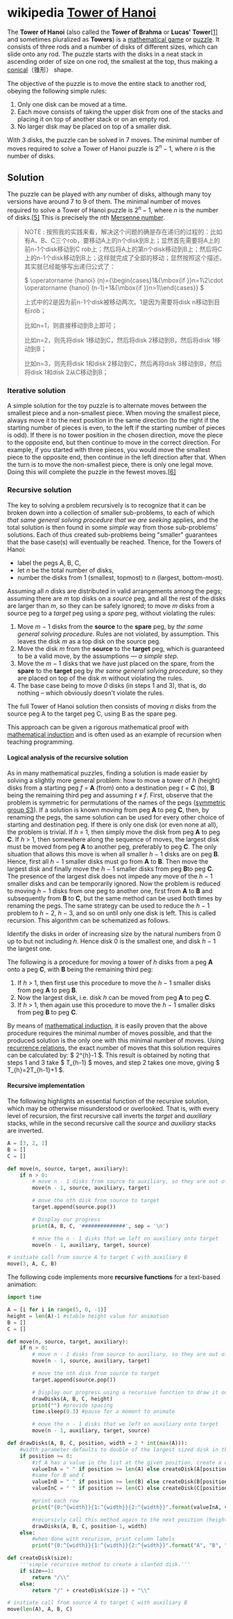 # wikipedia [Tower of Hanoi](https://en.wikipedia.org/wiki/Tower_of_Hanoi)	

The **Tower of Hanoi** (also called the **Tower of Brahma** or **Lucas' Tower**[[1\]](https://en.wikipedia.org/wiki/Tower_of_Hanoi#cite_note-1) and sometimes pluralized as **Towers**) is a [mathematical game](https://en.wikipedia.org/wiki/Mathematical_game) or [puzzle](https://en.wikipedia.org/wiki/Puzzle). It consists of three rods and a number of disks of different sizes, which can slide onto any rod. The puzzle starts with the disks in a neat stack in ascending order of size on one rod, the smallest at the top, thus making a [conical](https://en.wikipedia.org/wiki/Cone)（锥形） shape.

The objective of the puzzle is to move the entire stack to another rod, obeying the following simple rules:

1. Only one disk can be moved at a time.
2. Each move consists of taking the upper disk from one of the stacks and placing it on top of another stack or on an empty rod.
3. No larger disk may be placed on top of a smaller disk.

With 3 disks, the puzzle can be solved in 7 moves. The minimal number of moves required to solve a Tower of Hanoi puzzle is $2^n − 1$, where *n* is the number of disks.



## Solution

The puzzle can be played with any number of disks, although many toy versions have around 7 to 9 of them. The minimal number of moves required to solve a Tower of Hanoi puzzle is $2^n − 1$, where $n$ is the number of disks.[[5\]](https://en.wikipedia.org/wiki/Tower_of_Hanoi#cite_note-5) This is precisely the *n*th [Mersenne number](https://en.wikipedia.org/wiki/Mersenne_number).

> NOTE : 按照我的实践来看，解决这个问题的确是存在递归的过程的：比如有A、B、C三个rob，要移动A上的n个disk到B上；显然首先需要将A上的前n-1个disk移动到C rob上；然后将A上的第n个disk移动到B上；然后将C上的n-1个disk移动到B上；这样就完成了全部的移动；显然按照这个描述，其实就已经能够写出递归公式了：
>
> $ \operatorname {hanoi} (n)={\begin{cases}1&{\mbox{if }}n=1\\2\cdot \operatorname {hanoi} (n-1)+1&{\mbox{if }}n>1\\\end{cases}} $
>
> 上式中的2是因为前n-1个disk被移动两次。1是因为需要将disk n移动到目标rob；
>
> 比如n=1，则直接移动到B上即可；
>
> 比如n=2，则先将disk 1移动到C，然后将disk 2移动到B，然后将disk 1移动到B；
>
> 比如n=3，则先将disk 1和disk 2移动到C，然后再将disk 3移动到B，然后将disk 1和disk 2从C移动到B；





### Iterative solution

A simple solution for the toy puzzle is to alternate moves between the smallest piece and a non-smallest piece. When moving the smallest piece, always move it to the next position in the same direction (to the right if the starting number of pieces is even, to the left if the starting number of pieces is odd). If there is no tower position in the chosen direction, move the piece to the opposite end, but then continue to move in the correct direction. For example, if you started with three pieces, you would move the smallest piece to the opposite end, then continue in the left direction after that. When the turn is to move the non-smallest piece, there is only one legal move. Doing this will complete the puzzle in the fewest moves.[[6\]](https://en.wikipedia.org/wiki/Tower_of_Hanoi#cite_note-6)



### Recursive solution

The key to solving a problem recursively is to recognize that it can be broken down into a collection of smaller sub-problems, to each of which *that same general solving procedure that we are seeking* applies, and the total solution is then found in some *simple* way from those sub-problems' solutions. Each of thus created sub-problems being "smaller" guarantees that the base case(s) will eventually be reached. Thence, for the Towers of Hanoi:

- label the pegs A, B, C,
- let *n* be the total number of disks,
- number the disks from 1 (smallest, topmost) to *n* (largest, bottom-most).

Assuming all *n* disks are distributed in valid arrangements among the pegs; assuming there are *m* top disks on a *source* peg, and all the rest of the disks are larger than *m*, so they can be safely ignored; to move *m* disks from a source peg to a *target* peg using a *spare* peg, without violating the rules:

1. Move *m* − 1 disks from the **source** to the **spare** peg, by *the same general solving procedure*. Rules are not violated, by assumption. This leaves the disk *m* as a top disk on the source peg.
2. Move the disk *m* from the **source** to the **target** peg, which is guaranteed to be a valid move, by the assumptions — *a simple step*.
3. Move the *m* − 1 disks that we have just placed on the spare, from the **spare** to the **target** peg by *the same general solving procedure*, so they are placed on top of the disk *m* without violating the rules.
4. The base case being to move *0* disks (in steps 1 and 3), that is, do nothing – which obviously doesn't violate the rules.

The full Tower of Hanoi solution then consists of moving *n* disks from the source peg A to the target peg C, using B as the spare peg.

This approach can be given a rigorous mathematical proof with [mathematical induction](https://en.wikipedia.org/wiki/Mathematical_induction) and is often used as an example of recursion when teaching programming.

#### Logical analysis of the recursive solution

As in many mathematical puzzles, finding a solution is made easier by solving a slightly more general problem: how to move a tower of *h* (height) disks from a starting peg *f* = **A** (from) onto a destination peg *t* = **C** (to), **B** being the remaining third peg and assuming *t* ≠ *f*. First, observe that the problem is symmetric for permutations of the names of the pegs ([symmetric group *S*3](https://en.wikipedia.org/wiki/Symmetric_group)). If a solution is known moving from peg **A** to peg **C**, then, by renaming the pegs, the same solution can be used for every other choice of starting and destination peg. If there is only one disk (or even none at all), the problem is trivial. If *h* = 1, then simply move the disk from peg **A** to peg **C**. If *h* > 1, then somewhere along the sequence of moves, the largest disk must be moved from peg **A** to another peg, preferably to peg **C**. The only situation that allows this move is when all smaller *h* − 1 disks are on peg **B**. Hence, first all *h* − 1 smaller disks must go from **A** to **B**. Then move the largest disk and finally move the *h* − 1 smaller disks from peg **B**to peg **C**. The presence of the largest disk does not impede any move of the *h* − 1 smaller disks and can be temporarily ignored. Now the problem is reduced to moving *h* − 1 disks from one peg to another one, first from **A** to **B** and subsequently from **B** to **C**, but the same method can be used both times by renaming the pegs. The same strategy can be used to reduce the *h* − 1 problem to *h* − 2, *h* − 3, and so on until only one disk is left. This is called recursion. This algorithm can be schematized as follows.

Identify the disks in order of increasing size by the natural numbers from 0 up to but not including *h*. Hence disk 0 is the smallest one, and disk *h* − 1 the largest one.

The following is a procedure for moving a tower of *h* disks from a peg **A** onto a peg **C**, with **B** being the remaining third peg:

1. If *h* > 1, then first use this procedure to move the *h* − 1 smaller disks from peg **A** to peg **B**.
2. Now the largest disk, i.e. disk *h* can be moved from peg **A** to peg **C**.
3. If *h* > 1, then again use this procedure to move the *h* − 1 smaller disks from peg **B** to peg **C**.

By means of [mathematical induction](https://en.wikipedia.org/wiki/Mathematical_induction), it is easily proven that the above procedure requires the minimal number of moves possible, and that the produced solution is the only one with this minimal number of moves. Using [recurrence relations](https://en.wikipedia.org/wiki/Recurrence_relation), the exact number of moves that this solution requires can be calculated by: $ 2^{h}-1 $. This result is obtained by noting that steps 1 and 3 take $ T_{h-1} $ moves, and step 2 takes one move, giving $ T_{h}=2T_{h-1}+1 $.



#### Recursive implementation

The following highlights an essential function of the recursive solution, which may be otherwise misunderstood or overlooked. That is, with every level of recursion, the first recursive call inverts the *target* and *auxiliary* stacks, while in the second recursive call the *source* and *auxiliary* stacks are inverted.

```python
A = [3, 2, 1]
B = []
C = []

def move(n, source, target, auxiliary):
    if n > 0:
        # move n - 1 disks from source to auxiliary, so they are out of the way
        move(n - 1, source, auxiliary, target)

        # move the nth disk from source to target
        target.append(source.pop())

        # Display our progress
        print(A, B, C, '##############', sep = '\n')

        # move the n - 1 disks that we left on auxiliary onto target
        move(n - 1, auxiliary, target, source)

# initiate call from source A to target C with auxiliary B
move(3, A, C, B)
```

The following code implements more **recursive functions** for a text-based animation:

```python
import time

A = [i for i in range(5, 0, -1)]
height = len(A)-1 #stable height value for animation
B = []
C = []

def move(n, source, target, auxiliary):
    if n > 0:
        # move n - 1 disks from source to auxiliary, so they are out of the way
        move(n - 1, source, auxiliary, target)

        # move the nth disk from source to target
        target.append(source.pop())

        # Display our progress using a recursive function to draw it out
        drawDisks(A, B, C, height)
        print("") #provide spacing
        time.sleep(0.3) #pause for a moment to animate

        # move the n - 1 disks that we left on auxiliary onto target
        move(n - 1, auxiliary, target, source)

def drawDisks(A, B, C, position, width = 2 * int(max(A))):
    #width parameter defaults to double of the largest sized disk in the initial tower.
    if position >= 0:
        #if A has a value in the list at the given position, create a disk at its position (height)
        valueInA = " " if position >= len(A) else createDisk(A[position])
        #same for B and C
        valueInB = " " if position >= len(B) else createDisk(B[position])
        valueInC = " " if position >= len(C) else createDisk(C[position])

        #print each row
        print("{0:^{width}}{1:^{width}}{2:^{width}}".format(valueInA, valueInB, valueInC, width=width))

        #recursivly call this method again to the next position (height)
        drawDisks(A, B, C, position-1, width)
    else:
        #when done with recurisve, print column labels
        print("{0:^{width}}{1:^{width}}{2:^{width}}".format("A", "B", "C", width=width))

def createDisk(size):
    '''simple recursive method to create a slanted disk.'''
    if size==1:
        return "/\\"
    else:
        return "/" + createDisk(size-1) + "\\"

# initiate call from source A to target C with auxiliary B
move(len(A), A, B, C)
```

